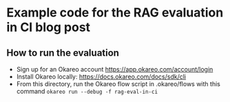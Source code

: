 # Example code for the RAG evaluation in CI blog post


## How to run the evaluation

- Sign up for an Okareo account https://app.okareo.com/account/login
- Install Okareo locally: https://docs.okareo.com/docs/sdk/cli
- From this directory, run the Okareo flow script in .okareo/flows with this command ```okareo run --debug -f rag-eval-in-ci```
